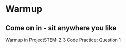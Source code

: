 
# Warmup

## Come on in - sit anywhere you like
Warmup in ProjectSTEM:
2.3 Code Practice: Question 1

